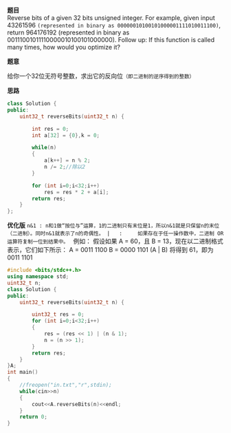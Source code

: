 **题目**  
Reverse bits of a given 32 bits unsigned integer. 
For example, given input 43261596 `(represented in binary as 00000010100101000001111010011100)`, return 964176192 (represented in binary as 00111001011110000010100101000000). 
Follow up: 
If this function is called many times, how would you optimize it? 

**题意** 

给你一个32位无符号整数，求出它的反向位`（即二进制的逆序得到的整数）`

**思路** 

```c++
class Solution {
public:
    uint32_t reverseBits(uint32_t n) {

        int res = 0;
        int a[32] = {0},k = 0;

        while(n)
        {
            a[k++] = n % 2;
            n /= 2;//除以2
        }

        for (int i=0;i<32;i++)
            res = res * 2 + a[i];
        return res;
    }
};
```
**优化版**
`n&1 : n和1做“按位与”运算，1的二进制只有末位是1，所以n&1就是只保留n的末位（二进制）。同时n&1就表示了n的奇偶性。
|   :     如果存在于任一操作数中，二进制 OR 运算符复制一位到结果中。 `
例如： 
假设如果 A = 60，且 B = 13，现在以二进制格式表示，它们如下所示：
A = 0011 1100
B = 0000 1101
(A | B) 将得到 61，即为 0011 1101

```c++
#include <bits/stdc++.h>
using namespace std;
uint32_t n;
class Solution {
public:
    uint32_t reverseBits(uint32_t n) {

        uint32_t res = 0;
        for (int i=0;i<32;i++)
        {
            res = (res << 1) | (n & 1);
            n = (n >> 1);
        }
        return res;
    }
}A;
int main()
{
    //freopen("in.txt","r",stdin);
    while(cin>>n)
    {
        cout<<A.reverseBits(n)<<endl;
    }
    return 0;
}
```
